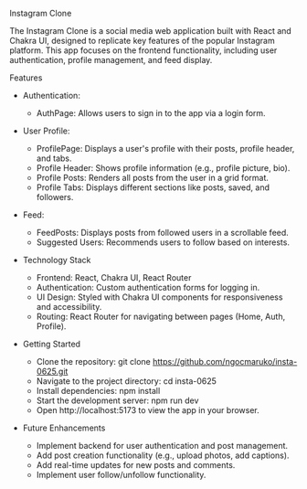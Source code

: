 Instagram Clone

The Instagram Clone is a social media web application built with React and Chakra UI, designed to replicate key features of the popular Instagram platform. This app focuses on the frontend functionality, including user authentication, profile management, and feed display.

Features

- Authentication:
  - AuthPage: Allows users to sign in to the app via a login form.
- User Profile:
  - ProfilePage: Displays a user's profile with their posts, profile header, and tabs.
  - Profile Header: Shows profile information (e.g., profile picture, bio).
  - Profile Posts: Renders all posts from the user in a grid format.
  - Profile Tabs: Displays different sections like posts, saved, and followers.
- Feed:
  - FeedPosts: Displays posts from followed users in a scrollable feed.
  - Suggested Users: Recommends users to follow based on interests.

- Technology Stack
  - Frontend: React, Chakra UI, React Router
  - Authentication: Custom authentication forms for logging in.
  - UI Design: Styled with Chakra UI components for responsiveness and accessibility.
  - Routing: React Router for navigating between pages (Home, Auth, Profile).

- Getting Started
  - Clone the repository: git clone https://github.com/ngocmaruko/insta-0625.git
  - Navigate to the project directory: cd insta-0625
  - Install dependencies: npm install
  - Start the development server: npm run dev
  - Open http://localhost:5173 to view the app in your browser.

- Future Enhancements
  - Implement backend for user authentication and post management.
  - Add post creation functionality (e.g., upload photos, add captions).
  - Add real-time updates for new posts and comments.
  - Implement user follow/unfollow functionality.
